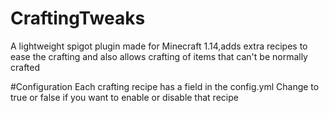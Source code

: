 # CraftingTweaks
A lightweight spigot plugin made for Minecraft 1.14,adds extra recipes to ease the crafting and also allows crafting of items that can't be normally crafted



#Configuration
Each crafting recipe has a field in the config.yml
Change to true or false if you want to enable or disable that recipe

